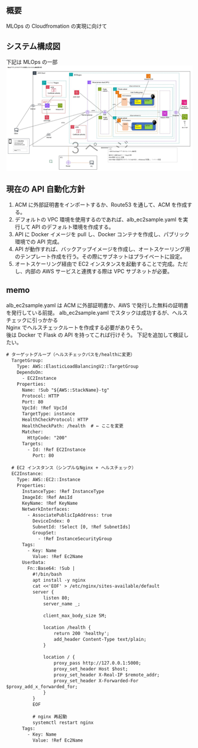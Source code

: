 ## 概要

MLOps の Cloudfromation の実現に向けて

## システム構成図

下記は MLOps の一部
![システム構成図](./assets/system_image.jpg)

## 現在の API 自動化方針

1. ACM に外部証明書をインポートするか、Route53 を通して、ACM を作成する。
2. デフォルトの VPC 環境を使用するのであれば、alb_ec2sample.yaml を実行して API のデフォルト環境を作成する。
3. API に Docker イメージを pull し、Docker コンテナを作成し、パブリック環境での API 完成。
4. API が動作すれば、バックアップイメージを作成し、オートスケーリング用のテンプレート作成を行う。その際にサブネットはプライベートに設定。
5. オートスケーリング経由で EC2 インスタンスを起動することで完成。ただし、内部の AWS サービスと連携する際は VPC サブネットが必要。

## memo

alb_ec2sample.yaml は ACM に外部証明書か、AWS で発行した無料の証明書を発行している前提。
alb_ec2sample.yaml でスタックは成功するが、ヘルスチェックに引っかかる  
Nginx でヘルスチェックルートを作成する必要がありそう。  
後は Docker で Flask の API を持ってこれば行けそう。
下記を追加して検証したい。

```
# ターゲットグループ（ヘルスチェックパスを/healthに変更）
  TargetGroup:
    Type: AWS::ElasticLoadBalancingV2::TargetGroup
    DependsOn:
      - EC2Instance
    Properties:
      Name: !Sub "${AWS::StackName}-tg"
      Protocol: HTTP
      Port: 80
      VpcId: !Ref VpcId
      TargetType: instance
      HealthCheckProtocol: HTTP
      HealthCheckPath: /health  # ← ここを変更
      Matcher:
        HttpCode: "200"
      Targets:
        - Id: !Ref EC2Instance
          Port: 80

  # EC2 インスタンス（シンプルなNginx + ヘルスチェック）
  EC2Instance:
    Type: AWS::EC2::Instance
    Properties:
      InstanceType: !Ref InstanceType
      ImageId: !Ref AmiId
      KeyName: !Ref KeyName
      NetworkInterfaces:
        - AssociatePublicIpAddress: true
          DeviceIndex: 0
          SubnetId: !Select [0, !Ref SubnetIds]
          GroupSet:
            - !Ref InstanceSecurityGroup
      Tags:
        - Key: Name
          Value: !Ref Ec2Name
      UserData:
        Fn::Base64: !Sub |
          #!/bin/bash
          apt install -y nginx
          cat <<'EOF' > /etc/nginx/sites-available/default
          server {
              listen 80;
              server_name _;

              client_max_body_size 5M;

              location /health {
                  return 200 'healthy';
                  add_header Content-Type text/plain;
              }

              location / {
                  proxy_pass http://127.0.0.1:5000;
                  proxy_set_header Host $host;
                  proxy_set_header X-Real-IP $remote_addr;
                  proxy_set_header X-Forwarded-For $proxy_add_x_forwarded_for;
              }
          }
          EOF

          # nginx 再起動
          systemctl restart nginx
      Tags:
        - Key: Name
          Value: !Ref Ec2Name

```
